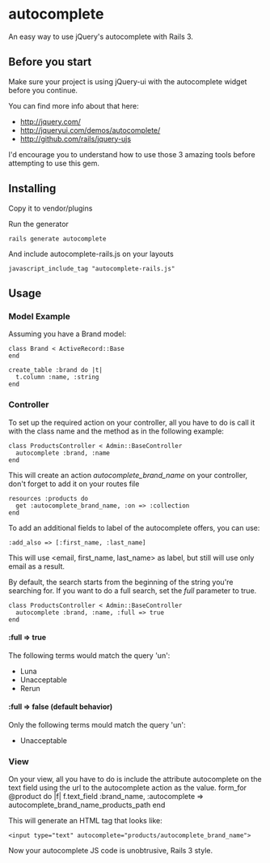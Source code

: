 # autocomplete

An easy way to use jQuery's autocomplete with Rails 3.

## Before you start

Make sure your project is using jQuery-ui with the autocomplete widget
before you continue.

You can find more info about that here:

* http://jquery.com/
* http://jqueryui.com/demos/autocomplete/
* http://github.com/rails/jquery-ujs

I'd encourage you to understand how to use those 3 amazing tools before attempting to use this gem.

## Installing

Copy it to vendor/plugins

Run the generator

    rails generate autocomplete
    
And include autocomplete-rails.js on your layouts

    javascript_include_tag "autocomplete-rails.js"

## Usage

### Model Example

Assuming you have a Brand model:

    class Brand < ActiveRecord::Base
    end

    create_table :brand do |t|
      t.column :name, :string
    end

### Controller

To set up the required action on your controller, all you have to do is call it with the class name and the method
as in the following example:

    class ProductsController < Admin::BaseController
      autocomplete :brand, :name
    end

This will create an action _autocomplete_brand_name_ on your controller, don't forget to add it on your routes file

    resources :products do
      get :autocomplete_brand_name, :on => :collection
    end

To add an additional fields to label of the autocomplete offers, you can use:

    :add_also => [:first_name, :last_name]

This will use <email, first_name, last_name> as label, but still will use only email as a result.

By default, the search starts from the beginning of the string you're searching for. If you want to do a full search, set the _full_ parameter to true.

    class ProductsController < Admin::BaseController
      autocomplete :brand, :name, :full => true
    end

#### :full => true

The following terms would match the query 'un':

* Luna
* Unacceptable
* Rerun

#### :full => false (default behavior)

Only the following terms mould match the query 'un':

* Unacceptable

### View

On your view, all you have to do is include the attribute autocomplete on the text field
using the url to the autocomplete action as the value.
    form_for @product do |f|
      f.text_field :brand_name, :autocomplete => autocomplete_brand_name_products_path
    end

This will generate an HTML tag that looks like:

    <input type="text" autocomplete="products/autocomplete_brand_name">

Now your autocomplete JS code is unobtrusive, Rails 3 style.
